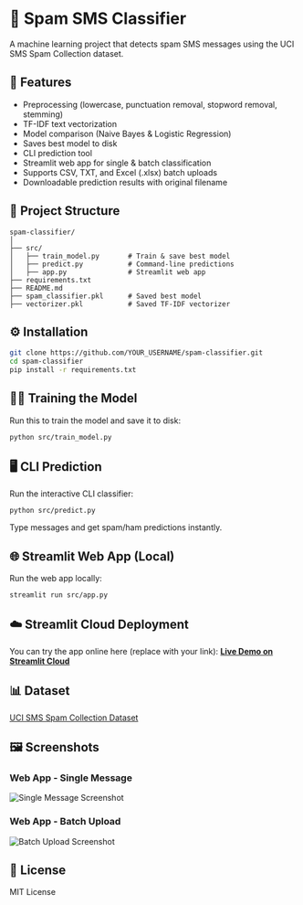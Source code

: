 # 📩 Spam SMS Classifier

A machine learning project that detects spam SMS messages using the UCI SMS Spam Collection dataset.

## 🚀 Features
- Preprocessing (lowercase, punctuation removal, stopword removal, stemming)
- TF-IDF text vectorization
- Model comparison (Naive Bayes & Logistic Regression)
- Saves best model to disk
- CLI prediction tool
- Streamlit web app for single & batch classification
- Supports CSV, TXT, and Excel (.xlsx) batch uploads
- Downloadable prediction results with original filename

## 📂 Project Structure
```
spam-classifier/
│
├── src/
│   ├── train_model.py       # Train & save best model
│   ├── predict.py           # Command-line predictions
│   ├── app.py               # Streamlit web app
├── requirements.txt
├── README.md
├── spam_classifier.pkl      # Saved best model
├── vectorizer.pkl           # Saved TF-IDF vectorizer
```

## ⚙️ Installation
```bash
git clone https://github.com/YOUR_USERNAME/spam-classifier.git
cd spam-classifier
pip install -r requirements.txt
```

## 🏋️‍♂️ Training the Model
Run this to train the model and save it to disk:
```bash
python src/train_model.py
```

## 🖥 CLI Prediction
Run the interactive CLI classifier:
```bash
python src/predict.py
```
Type messages and get spam/ham predictions instantly.

## 🌐 Streamlit Web App (Local)
Run the web app locally:
```bash
streamlit run src/app.py
```

## ☁️ Streamlit Cloud Deployment
You can try the app online here (replace with your link):
[**Live Demo on Streamlit Cloud**](https://YOUR-USERNAME-spam-classifier.streamlit.app)

## 📊 Dataset
[UCI SMS Spam Collection Dataset](https://archive.ics.uci.edu/ml/datasets/SMS+Spam+Collection)

## 🖼 Screenshots
### Web App - Single Message
![Single Message Screenshot](screenshots/single_message.png)

### Web App - Batch Upload
![Batch Upload Screenshot](screenshots/batch_upload.png)

## 📜 License
MIT License
